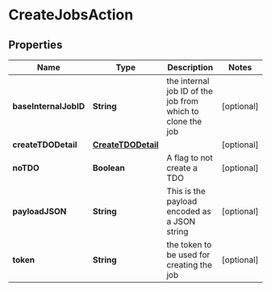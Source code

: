

# CreateJobsAction

## Properties

Name | Type | Description | Notes
------------ | ------------- | ------------- | -------------
**baseInternalJobID** | **String** | the internal job ID of the job from which to clone the job |  [optional]
**createTDODetail** | [**CreateTDODetail**](CreateTDODetail.md) |  |  [optional]
**noTDO** | **Boolean** | A flag to not create a TDO |  [optional]
**payloadJSON** | **String** | This is the payload encoded as a JSON string |  [optional]
**token** | **String** | the token to be used for creating the job |  [optional]



